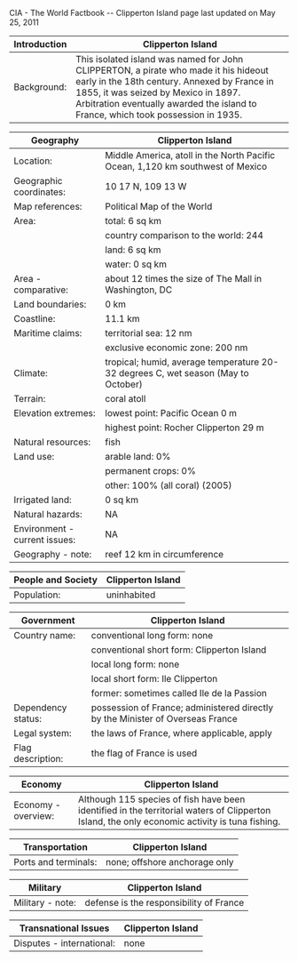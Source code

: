 CIA - The World Factbook -- Clipperton Island
page last updated on May 25, 2011


| Introduction | Clipperton Island |
| --- | --- |
| Background: | This isolated island was named for John CLIPPERTON, a pirate who made it his hideout early in the 18th century. Annexed by France in 1855, it was seized by Mexico in 1897. Arbitration eventually awarded the island to France, which took possession in 1935. |


| Geography | Clipperton Island |
| --- | --- |
| Location: | Middle America, atoll in the North Pacific Ocean, 1,120 km southwest of Mexico |
| Geographic coordinates: | 10 17 N, 109 13 W |
| Map references: | Political Map of the World |
| Area: | total: 6 sq km |
| | country comparison to the world: 244 |
| | land: 6 sq km |
| | water: 0 sq km |
| Area - comparative: | about 12 times the size of The Mall in Washington, DC |
| Land boundaries: | 0 km |
| Coastline: | 11.1 km |
| Maritime claims: | territorial sea: 12 nm |
| | exclusive economic zone: 200 nm |
| Climate: | tropical; humid, average temperature 20-32 degrees C, wet season (May to October) |
| Terrain: | coral atoll |
| Elevation extremes: | lowest point: Pacific Ocean 0 m |
| | highest point: Rocher Clipperton 29 m |
| Natural resources: | fish |
| Land use: | arable land: 0% |
| | permanent crops: 0% |
| | other: 100% (all coral) (2005) |
| Irrigated land: | 0 sq km |
| Natural hazards: | NA |
| Environment - current issues: | NA |
| Geography - note: | reef 12 km in circumference |


| People and Society | Clipperton Island |
| --- | --- |
| Population: | uninhabited |


| Government | Clipperton Island |
| --- | --- |
| Country name: | conventional long form: none |
| | conventional short form: Clipperton Island |
| | local long form: none |
| | local short form: Ile Clipperton |
| | former: sometimes called Ile de la Passion |
| Dependency status: | possession of France; administered directly by the Minister of Overseas France |
| Legal system: | the laws of France, where applicable, apply |
| Flag description: | the flag of France is used |


| Economy | Clipperton Island |
| --- | --- |
| Economy - overview: | Although 115 species of fish have been identified in the territorial waters of Clipperton Island, the only economic activity is tuna fishing. |


| Transportation | Clipperton Island |
| --- | --- |
| Ports and terminals: | none; offshore anchorage only |


| Military | Clipperton Island |
| --- | --- |
| Military - note: | defense is the responsibility of France |


| Transnational Issues | Clipperton Island |
| --- | --- |
| Disputes - international: | none |

